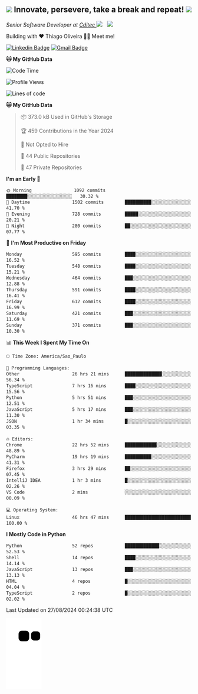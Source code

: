<h2><img src="https://emojis.slackmojis.com/emojis/images/1531849430/4246/blob-sunglasses.gif?1531849430" width="30"/> Innovate, persevere, take a break and repeat! <img src="https://media.giphy.com/media/12oufCB0MyZ1Go/giphy.gif" width="50"></h2>
<img align='right' src="https://media.giphy.com/media/M9gbBd9nbDrOTu1Mqx/giphy.gif" width="230">
<p><em>Senior Software Developer at <a href="https://www.cditec.com.br/">Cditec
</a><img src="https://media.giphy.com/media/WUlplcMpOCEmTGBtBW/giphy.gif" width="30"> 
</em></p>



Building with ❤️ Thiago Oliveira 👋🏽 Meet me!

[![Linkedin Badge](https://img.shields.io/badge/-Thiago-blue?style=flat-square&logo=Linkedin&logoColor=white&link=https://www.linkedin.com/in/tgmarinho/)](https://www.linkedin.com/in/thiagoceconelo/) 
[![Gmail Badge](https://img.shields.io/badge/-thiceconelo@gmail.com-c14438?style=flat-square&logo=Gmail&logoColor=white&link=mailto:thiceconelo@gmail.com)](mailto:thiceconelo@gmail.com)

</em></p>

<!-- <span style="height ">
![Anurag's GitHub stats](https://github-readme-stats.vercel.app/api?username=arthurspk&show_icons=true&theme=tokyonight)
</span> -->

**🐱 My GitHub Data** 
<!--START_SECTION:waka-->
![Code Time](http://img.shields.io/badge/Code%20Time-1%2C715%20hrs%2032%20mins-blue)

![Profile Views](http://img.shields.io/badge/Profile%20Views-5-blue)

![Lines of code](https://img.shields.io/badge/From%20Hello%20World%20I%27ve%20Written-5.0%20million%20lines%20of%20code-blue)

**🐱 My GitHub Data** 

> 📦 373.0 kB Used in GitHub's Storage 
 > 
> 🏆 459 Contributions in the Year 2024
 > 
> 🚫 Not Opted to Hire
 > 
> 📜 44 Public Repositories 
 > 
> 🔑 47 Private Repositories 
 > 
**I'm an Early 🐤** 

```text
🌞 Morning                1092 commits        ████████░░░░░░░░░░░░░░░░░   30.32 % 
🌆 Daytime                1502 commits        ██████████░░░░░░░░░░░░░░░   41.70 % 
🌃 Evening                728 commits         █████░░░░░░░░░░░░░░░░░░░░   20.21 % 
🌙 Night                  280 commits         ██░░░░░░░░░░░░░░░░░░░░░░░   07.77 % 
```
📅 **I'm Most Productive on Friday** 

```text
Monday                   595 commits         ████░░░░░░░░░░░░░░░░░░░░░   16.52 % 
Tuesday                  548 commits         ████░░░░░░░░░░░░░░░░░░░░░   15.21 % 
Wednesday                464 commits         ███░░░░░░░░░░░░░░░░░░░░░░   12.88 % 
Thursday                 591 commits         ████░░░░░░░░░░░░░░░░░░░░░   16.41 % 
Friday                   612 commits         ████░░░░░░░░░░░░░░░░░░░░░   16.99 % 
Saturday                 421 commits         ███░░░░░░░░░░░░░░░░░░░░░░   11.69 % 
Sunday                   371 commits         ███░░░░░░░░░░░░░░░░░░░░░░   10.30 % 
```


📊 **This Week I Spent My Time On** 

```text
🕑︎ Time Zone: America/Sao_Paulo

💬 Programming Languages: 
Other                    26 hrs 21 mins      ██████████████░░░░░░░░░░░   56.34 % 
TypeScript               7 hrs 16 mins       ████░░░░░░░░░░░░░░░░░░░░░   15.56 % 
Python                   5 hrs 51 mins       ███░░░░░░░░░░░░░░░░░░░░░░   12.51 % 
JavaScript               5 hrs 17 mins       ███░░░░░░░░░░░░░░░░░░░░░░   11.30 % 
JSON                     1 hr 34 mins        █░░░░░░░░░░░░░░░░░░░░░░░░   03.35 % 

🔥 Editors: 
Chrome                   22 hrs 52 mins      ████████████░░░░░░░░░░░░░   48.89 % 
PyCharm                  19 hrs 19 mins      ██████████░░░░░░░░░░░░░░░   41.31 % 
Firefox                  3 hrs 29 mins       ██░░░░░░░░░░░░░░░░░░░░░░░   07.45 % 
IntelliJ IDEA            1 hr 3 mins         █░░░░░░░░░░░░░░░░░░░░░░░░   02.26 % 
VS Code                  2 mins              ░░░░░░░░░░░░░░░░░░░░░░░░░   00.09 % 

💻 Operating System: 
Linux                    46 hrs 47 mins      █████████████████████████   100.00 % 
```

**I Mostly Code in Python** 

```text
Python                   52 repos            █████████████░░░░░░░░░░░░   52.53 % 
Shell                    14 repos            ████░░░░░░░░░░░░░░░░░░░░░   14.14 % 
JavaScript               13 repos            ███░░░░░░░░░░░░░░░░░░░░░░   13.13 % 
HTML                     4 repos             █░░░░░░░░░░░░░░░░░░░░░░░░   04.04 % 
TypeScript               2 repos             █░░░░░░░░░░░░░░░░░░░░░░░░   02.02 % 
```




 Last Updated on 27/08/2024 00:24:38 UTC
<!--END_SECTION:waka-->

![Snake animation](https://github.com/rafaballerini/rafaballerini/blob/output/github-contribution-grid-snake.svg)


<!---
ceconelo/ceconelo is a ✨ special ✨ repository because its `README.md` (this file) appears on your GitHub profile.
You can click the Preview link to take a look at your changes.
--->
